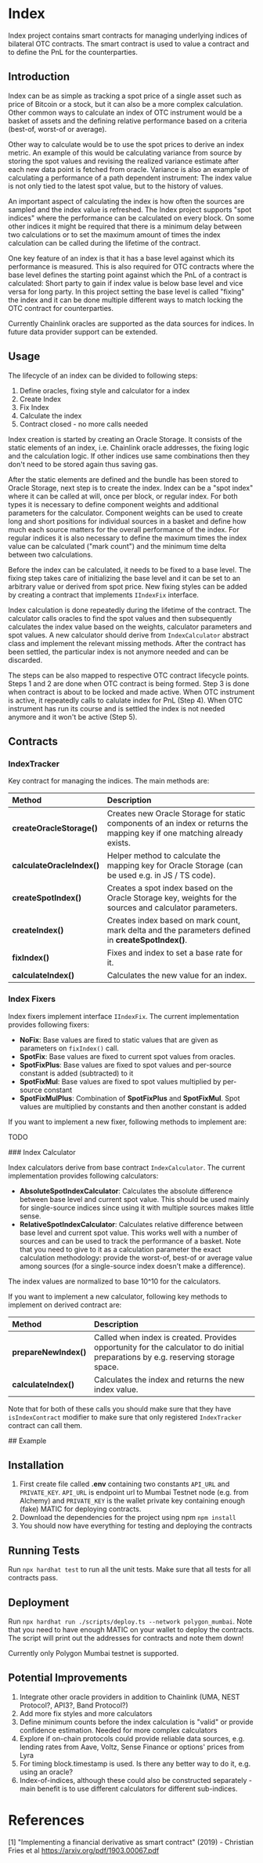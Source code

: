# Index

Index project contains smart contracts for managing underlying indices of bilateral OTC contracts. The smart contract is used to value a contract and to define the PnL for the counterparties.

## Introduction

Index can be as simple as tracking a spot price of a single asset such as price of Bitcoin or a stock, but it can also be a more complex calculation. Other common ways to calculate an index of OTC instrument would be a basket of assets and the defining relative performance based on a criteria (best-of, worst-of or average).

Other way to calculate would be to use the spot prices to derive an index metric. An example of this would be calculating variance from source by storing the spot values and revising the realized variance estimate after each new data point is fetched from oracle. Variance is also an example of calculating a performance of a path dependent instrument: The index value is not only tied to the latest spot value, but to the history of values.

An important aspect of calculating the index is how often the sources are sampled and the index value is refreshed. The Index project supports "spot indices" where the performance can be calculated on every block. On some other indices it might be required that there is a minimum delay between two calculations or to set the maximum amount of times the index calculation can be called during the lifetime of the contract.

One key feature of an index is that it has a base level against which its performance is measured. This is also required for OTC contracts where the base level defines the starting point against which the PnL of a contract is calculated: Short party to gain if index value is below base level and vice versa for long party. In this project setting the base level is called "fixing" the index and it can be done multiple different ways to match locking the OTC contract for counterparties.

Currently Chainlink oracles are supported as the data sources for indices. In future data provider support can be extended.

## Usage

The lifecycle of an index can be divided to following steps:

1. Define oracles, fixing style and calculator for a index
2. Create Index
3. Fix Index
4. Calculate the index
5. Contract closed - no more calls needed

Index creation is started by creating an Oracle Storage. It consists of the static elements of an index, i.e. Chainlink oracle addresses, the fixing logic and the calculation logic. If other indices use same combinations then they don't need to be stored again thus saving gas.

After the static elements are defined and the bundle has been stored to Oracle Storage, next step is to create the index. Index can be a "spot index" where it can be called at will, once per block, or regular index. For both types it is necessary to define component weights and additional parameters for the calculator. Component weights can be used to create long and short positions for individual sources in a basket and define how much each source matters for the overall performance of the index. For regular indices it is also necessary to define the maximum times the index value can be calculated ("mark count") and the minimum time delta between two calculations.

Before the index can be calculated, it needs to be fixed to a base level. The fixing step takes care of initializing the base level and it can be set to an arbitrary value or derived from spot price. New fixing styles can be added by creating a contract that implements ```IIndexFix``` interface.

Index calculation is done repeatedly during the lifetime of the contract. The calculator calls oracles to find the spot values and then subsequently calculates the index value based on the weights, calculator parameters and spot values. A new calculator should derive from ```IndexCalculator``` abstract class and implement the relevant missing methods. After the contract has been settled, the particular index is not anymore needed and can be discarded.

The steps can be also mapped to respective OTC contract lifecycle points. Steps 1 and 2 are done when OTC contract is being formed. Step 3 is done when contract is about to be locked and made active. When OTC instrument is active, it repeatedly calls to calulate index for PnL (Step 4). When OTC instrument has run its course and is settled the index is not needed anymore and it won't be active (Step 5).

## Contracts

### IndexTracker

Key contract for managing the indices. The main methods are:

| Method                        | Description                                          |
| :---------------------------- | :--------------------------------------------------- |
| **createOracleStorage()**     | Creates new Oracle Storage for static components of an index or returns the mapping key if one matching already exists. |
| **calculateOracleIndex()**    | Helper method to calculate the mapping key for Oracle Storage (can be used e.g. in JS / TS code). |
| **createSpotIndex()**         | Creates a spot index based on the Oracle Storage key, weights for the sources and calculator parameters. |
| **createIndex()**             | Creates index based on mark count, mark delta and the parameters defined in **createSpotIndex()**. |
| **fixIndex()**                | Fixes and index to set a base rate for it. |
| **calculateIndex()**          | Calculates the new value for an index. |

### Index Fixers

Index fixers implement interface ```IIndexFix```. The current implementation provides following fixers:

* **NoFix**: Base values are fixed to static values that are given as parameters on ```fixIndex()``` call.
* **SpotFix**: Base values are fixed to current spot values from oracles.
* **SpotFixPlus**: Base values are fixed to spot values and per-source constant is added (subtracted) to it
* **SpotFixMul**: Base values are fixed to spot values multiplied by per-source constant
* **SpotFixMulPlus**: Combination of **SpotFixPlus** and **SpotFixMul**. Spot values are multiplied by constants and then another constant is added

If you want to implement a new fixer, following methods to implement are:

TODO

### Index Calculator

Index calculators derive from base contract ```IndexCalculator```. The current implementation provides following calculators:

* **AbsoluteSpotIndexCalculator**: Calculates the absolute difference between base level and current spot value. This should be used mainly for single-source indices since using it with multiple sources makes little sense.
* **RelativeSpotIndexCalculator**: Calculates relative difference between base level and current spot value. This works well with a number of sources and can be used to track the performance of a basket. Note that you need to give to it as a calculation parameter the exact calculation methodology: provide the worst-of, best-of or average value among sources (for a single-source index doesn't make a difference).

The index values are normalized to base 10^10 for the calculators.

If you want to implement a new calculator, following key methods to implement on derived contract are:

| Method                        | Description                                          |
| :---------------------------- | :--------------------------------------------------- |
| **prepareNewIndex()**         | Called when index is created. Provides opportunity for the calculator to do initial preparations by e.g. reserving storage space. |
| **calculateIndex()**          | Calculates the index and returns the new index value. |

Note that for both of these calls you should make sure that they have ```isIndexContract``` modifier to make sure that only registered ```IndexTracker``` contract can call them.

## Example

## Installation

1. First create file called **.env** containing two constants `API_URL` and `PRIVATE_KEY`. `API_URL` is endpoint url to Mumbai Testnet node (e.g. from Alchemy) and `PRIVATE_KEY` is the wallet private key containing enough (fake) MATIC for deploying contracts. 
2. Download the dependencies for the project using npm `npm install`
3. You should now have everything for testing and deploying the contracts

## Running Tests

Run `npx hardhat test` to run all the unit tests. Make sure that all tests for all contracts pass.

## Deployment

Run `npx hardhat run ./scripts/deploy.ts --network polygon_mumbai`. Note that you need to have enough MATIC on your wallet to deploy the contracts. The script will print out the addresses for contracts and note them down!

Currently only Polygon Mumbai testnet is supported.

## Potential Improvements

1. Integrate other oracle providers in addition to Chainlink (UMA, NEST Protocol?, API3?, Band Protocol?)
2. Add more fix styles and more calculators
3. Define minimum counts before the index calculation is "valid" or provide confidence estimation. Needed for more complex calculators
4. Explore if on-chain protocols could provide reliable data sources, e.g. lending rates from Aave, Voltz, Sense Finance or options' prices from Lyra
5. For timing block.timestamp is used. Is there any better way to do it, e.g. using an oracle?
6. Index-of-indices, although these could also be constructed separately - main benefit is to use different calculators for different sub-indices.

# References

[1] "Implementing a financial derivative as smart contract" (2019) - Christian Fries et al
https://arxiv.org/pdf/1903.00067.pdf
